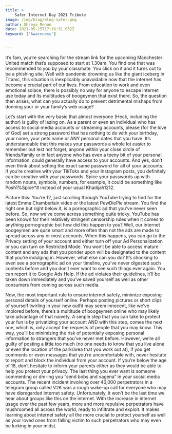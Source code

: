 ```yaml
---
title: >
    Safer Internet Day 2021 Tribute
image: /img/blog/blog-safer.png
author: Shreya Menon
date: 2021-05-15T17:16:31.032Z
keyword: ['Awareness']


---
```


It’s 1am, you’re searching for the stream link for the upcoming Manchester United match that’s supposed to start at 1.30am. You find one that was recommended to you by your classmate. You click on it and it turns out to be a phishing site. Well with pandemic drowning us like the giant iceberg in Titanic, this situation is inexplicably unavoidable now that the internet has become a crucial part of our lives. From education to work and even emotional solace, there is possibly no way for anyone to escape internet use today and its multitudes of boogeymen that exist there. So, the question then arises, what can you actually do to prevent detrimental mishaps from donning your or your family’s web usage?

Let’s start with the very basic that almost everyone (Heck, including the author) is guilty of lazing on. As a parent or even an individual who has access to social media accounts or streaming accounts, please (for the love of God) set a strong password that has nothing to do with your birthday, your name, your pets name or ANY personal dates that you have. It’s understandable that this makes your passwords a whole lot easier to remember but lest not forget, anyone within your close circle of friends/family or in fact anyone who has even a teeny bit of your personal information, could generally have access to your accounts. And yes, don’t even think about setting the exact same password for all of your accounts. If you’re creative with your TikToks and your Instagram posts, you definitely can be creative with your passwords. Spice your passwords up with random nouns, symbols, numbers, for example, it could be something like Posh1%Spice*# instead of your usual Khadijah1212.

Picture this: You’re 12, just scrolling through YouTube trying to find for the latest Emma Chamberlain video or the latest PewDiePie stream. You find the right one but right below it, is a pornographic ad that you’ve never seen before. So, now we’ve come across something quite tricky. YouTube has been known for their relatively stringent censorship rules when it comes to anything pornographic but how did this happen to you? Well, our internet boogeymen are quite smart and more often than not the ads are made to spread across any or most accounts. When this happens, you can go to the Privacy setting of your account and either turn off your Ad Personalization or you can turn on Restricted Mode. You won’t be able to access mature content and any ads that you ponder upon will be designated to the content that you’re indulging in. However, what else can you do? It’s shocking to even see a pornographic ad on your timeline, you’ve never digested such contents before and you don’t ever want to see such things ever again. You can report it to Google Ads Help. If the ad violates their guidelines, it’ll be taken down immediately and you’ve saved yourself as well as other consumers from coming across such media.

Now, the most important rule to ensure internet safety, minimize exposing personal details of yourself online. Perhaps posting pictures or short clips of yourself twirling in your new outfit may seem innocent, like we’ve implored before, there’s a multitude of boogeymen online who may likely take advantage of that naivety. A simple step that you can take to protect your fun is by privatizing your account AND with this step, comes the next one, which is, only accept the requests of people that you may know. This way, you’ll be minimizing the risk of potentially exposing personal information to strangers that you’ve never met before. However, we’re all guilty of posting a little too much (no one needs to know that you live alone or even the location of the park/area that you work out at), if you get comments or even messages that you’re uncomfortable with, never hesitate to report and block the individual from your account. If you’re below the age of 18, don’t hesitate to inform your parents either as they would be able to help you protect your privacy. The last thing you ever want is someone commenting or dm-ing you “send bobs and vagena” in your social media accounts. The recent incident involving over 40,000 perpetrators in a telegram group called V2K was a rough wake-up call for everyone who may have disregarded internet safety. Unfortunately, it won’t be the last time we hear about groups like this on the internet. With the increase in internet usage over the past few years, more and more repulsive perpetrators have mushroomed all across the world, ready to infiltrate and exploit. It makes learning about internet safety all the more crucial to protect yourself as well as your loved ones from falling victim to such perpetrators who may even be lurking in your midst.